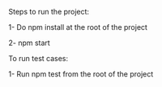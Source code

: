 Steps to run the project: 


1- Do npm install at the root of the project


2- npm start



To run test cases:


1- Run npm test from the root of the project
